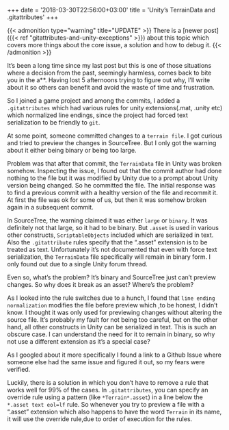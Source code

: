 +++
date = '2018-03-30T22:56:00+03:00'
title = 'Unity’s TerrainData and .gitattributes'
+++

{{< admonition type="warning" title="UPDATE" >}}
There is a [newer post]({{< ref "gitattributes-and-unity-exceptions" >}}) about this topic which covers more things about the core issue, a solution and how to debug it.
{{< /admonition >}}

It’s been a long time since my last post but this is one of those situations where a decision from the past, seemingly harmless, comes back to bite you in the a**. Having lost 5 afternoons trying to figure out why, I’ll write about it so others can benefit and avoid the waste of time and frustration.

So I joined a game project and among the commits, I added a `.gitattributes` which had various rules for unity extensions(.mat, .unity etc) which normalized line endings, since the project had forced text serialization to be friendly to `git`.

At some point, someone committed changes to a `terrain file`. I got curious and tried to preview the changes in SourceTree. But I only got the warning about it either being binary or being too large.

Problem was that after that commit, the `TerrainData` file in Unity was broken somehow. Inspecting the issue, I found out that the commit author had done nothing to the file but it was modified by Unity due to a prompt about Unity version being changed. So he committed the file. The initial response was to find a previous commit with a healthy version of the file and recommit it. At first the file was ok for some of us, but then it was somehow broken again in a subsequent commit.

In SourceTree, the warning claimed it was either `large` or `binary`. It was definitely not that large, so it had to be binary. But `.asset` is used in various other constructs, `ScriptableObjects` included which are serialized in text. Also the `.gitattribute` rules specify that the “.asset” extension is to be treated as text. Unfortunately it’s not documented that even with force text serialization, the `TerrainData` file specifically will remain in binary form. I only found out due to a single Unity forum thread.

Even so, what’s the problem? It’s binary and SourceTree just can’t preview changes. So why does it break as an asset? Where’s the problem?

As I looked into the rule switches due to a hunch, I found that `line ending normalization` modifies the file before preview which ,to be honest, I didn’t know. I thought it was only used for previewing changes without altering the source file. It’s probably my fault for not being too careful, but on the other hand, all other constructs in Unity can be serialized in text. This is such an obscure case.  I can understand the need for it to remain in binary, so why not use a different extension as it’s a special case?

As I googled about it more specifically I found a link to a Github Issue where someone else had the same issue and figured it out, so my fears were verified.

Luckily, there is a solution in which you don’t have to remove a rule that works well for 99% of the cases. In `.gitattributes`, you can specify an override rule using a pattern (like `*Terrain*.asset`) in a line below the `*.asset text eol=lf` rule. So whenever you try to preview a file with a “.asset” extension which also happens to have the word `Terrain` in its name, it will use the override rule,due to order of execution for the rules.
